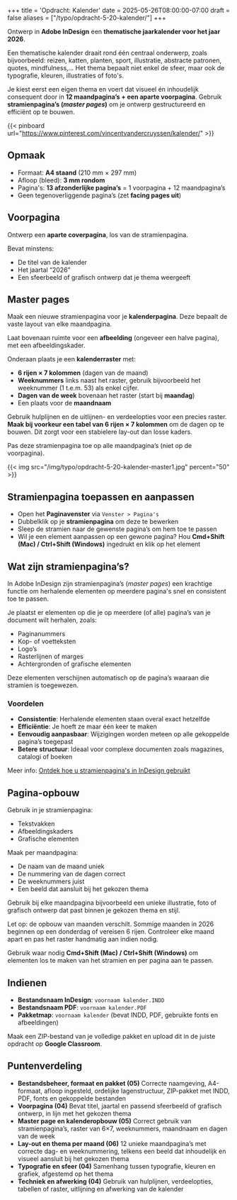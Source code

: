 +++
title = 'Opdracht: Kalender'
date = 2025-05-26T08:00:00-07:00
draft = false
aliases = ["/typo/opdracht-5-20-kalender/"]
+++

Ontwerp in **Adobe InDesign** een **thematische jaarkalender voor het jaar 2026**.

Een thematische kalender draait rond één centraal onderwerp, zoals bijvoorbeeld: reizen, katten, planten, sport, illustratie, abstracte patronen, quotes, mindfulness,... Het thema bepaalt niet enkel de sfeer, maar ook de typografie, kleuren, illustraties of foto's.

Je kiest eerst een eigen thema en voert dat visueel én inhoudelijk consequent door in **12 maandpagina’s + een aparte voorpagina**. Gebruik **stramienpagina’s (*master pages*)** om je ontwerp gestructureerd en efficiënt op te bouwen.

{{< pinboard url="https://www.pinterest.com/vincentvandercruyssen/kalender/" >}}

## Opmaak

- Formaat: **A4 staand** (210 mm × 297 mm)
- Afloop (bleed): **3 mm rondom**
- Pagina's: **13 afzonderlijke pagina’s** = 1 voorpagina + 12 maandpagina’s
- Geen tegenoverliggende pagina’s (zet **facing pages uit**)

## Voorpagina

Ontwerp een **aparte coverpagina**, los van de stramienpagina.

Bevat minstens:
- De titel van de kalender
- Het jaartal “2026”
- Een sfeerbeeld of grafisch ontwerp dat je thema weergeeft

## Master pages

Maak een nieuwe stramienpagina voor je **kalenderpagina**. Deze bepaalt de vaste layout van elke maandpagina.

Laat bovenaan ruimte voor een **afbeelding** (ongeveer een halve pagina), met een afbeeldingskader.

Onderaan plaats je een **kalenderraster** met:

- **6 rijen × 7 kolommen** (dagen van de maand)
- **Weeknummers** links naast het raster, gebruik bijvoorbeeld het weeknummer (1 t.e.m. 53) als enkel cijfer.
- **Dagen van de week** bovenaan het raster (start bij **maandag**)
- Een plaats voor de **maandnaam**

Gebruik hulplijnen en de uitlijnen- en verdeelopties voor een precies raster. 
**Maak bij voorkeur een tabel van 6 rijen × 7 kolommen** om de dagen op te bouwen. Dit zorgt voor een stabielere lay-out dan losse kaders.

Pas deze stramienpagina toe op alle maandpagina’s (niet op de voorpagina).

{{< img src="/img/typo/opdracht-5-20-kalender-master1.jpg" percent="50" >}}

## Stramienpagina toepassen en aanpassen

- Open het **Paginavenster** via `Venster > Pagina's`
- Dubbelklik op je **stramienpagina** om deze te bewerken
- Sleep de stramien naar de gewenste pagina’s om hem toe te passen
- Wil je een element aanpassen op een gewone pagina? Hou **Cmd+Shift (Mac) / Ctrl+Shift (Windows)** ingedrukt en klik op het element

## Wat zijn stramienpagina’s?

In Adobe InDesign zijn stramienpagina’s (*master pages*) een krachtige functie om herhalende elementen op meerdere pagina's snel en consistent toe te passen.

Je plaatst er elementen op die je op meerdere (of alle) pagina’s van je document wilt herhalen, zoals:

- Paginanummers
- Kop- of voetteksten
- Logo’s
- Rasterlijnen of marges
- Achtergronden of grafische elementen

Deze elementen verschijnen automatisch op de pagina’s waaraan die stramien is toegewezen.

### Voordelen

- **Consistentie**: Herhalende elementen staan overal exact hetzelfde
- **Efficiëntie**: Je hoeft ze maar één keer te maken
- **Eenvoudig aanpasbaar**: Wijzigingen worden meteen op alle gekoppelde pagina’s toegepast
- **Betere structuur**: Ideaal voor complexe documenten zoals magazines, catalogi of boeken

Meer info: [Ontdek hoe u stramienpagina's in InDesign gebruikt](https://helpx.adobe.com/be_nl/indesign/using/parent-pages.html)

## Pagina-opbouw

Gebruik in je stramienpagina:
- Tekstvakken
- Afbeeldingskaders
- Grafische elementen

Maak per maandpagina:
- De naam van de maand uniek
- De nummering van de dagen correct
- De weeknummers juist
- Een beeld dat aansluit bij het gekozen thema

Gebruik bij elke maandpagina bijvoorbeeld een unieke illustratie, foto of grafisch ontwerp dat past binnen je gekozen thema en stijl.

Let op: de opbouw van maanden verschilt. Sommige maanden in 2026 beginnen op een donderdag of vereisen 6 rijen. Controleer elke maand apart en pas het raster handmatig aan indien nodig.

Gebruik waar nodig **Cmd+Shift (Mac) / Ctrl+Shift (Windows)** om elementen los te maken van het stramien en per pagina aan te passen.

## Indienen

- **Bestandsnaam InDesign**: `voornaam kalender.INDD`
- **Bestandsnaam PDF**: `voornaam kalender.PDF`
- **Pakketmap**: `voornaam kalender` (bevat INDD, PDF, gebruikte fonts en afbeeldingen)

Maak een ZIP-bestand van je volledige pakket en upload dit in de juiste opdracht op **Google Classroom**.

## Puntenverdeling

- **Bestandsbeheer, formaat en pakket (05)** Correcte naamgeving, A4-formaat, afloop ingesteld, ordelijke lagenstructuur, ZIP-pakket met INDD, PDF, fonts en gekoppelde bestanden
- **Voorpagina (04)** Bevat titel, jaartal en passend sfeerbeeld of grafisch ontwerp, in lijn met het gekozen thema
- **Master page en kalenderopbouw (05)** Correct gebruik van stramienpagina’s, raster van 6×7, weeknummers, maandnaam en dagen van de week
- **Lay-out en thema per maand (06)** 12 unieke maandpagina’s met correcte dag- en weeknummering, telkens een beeld dat inhoudelijk en visueel aansluit bij het gekozen thema
- **Typografie en sfeer (04)** Samenhang tussen typografie, kleuren en grafiek, afgestemd op het thema
- **Techniek en afwerking (04)** Gebruik van hulplijnen, verdeelopties, tabellen of raster, uitlijning en afwerking van de kalender